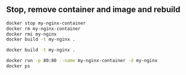 


## Stop, remove container and image and rebuild
```bash
docker stop my-nginx-container
docker rm my-nginx-container
docker rmi my-nginx
docker build -t my-nginx .
```


```bash
docker build -t my-nginx .
```


```bash
docker run -p 80:80 --name my-nginx-container -d my-nginx
docker ps
```



